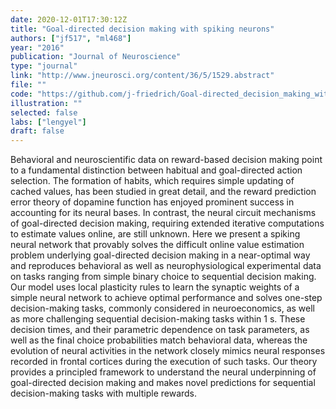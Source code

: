 ```yaml
---
date: 2020-12-01T17:30:12Z
title: "Goal-directed decision making with spiking neurons"
authors: ["jf517", "ml468"]
year: "2016"
publication: "Journal of Neuroscience"
type: "journal"
link: "http://www.jneurosci.org/content/36/5/1529.abstract"
file: "" 
code: "https://github.com/j-friedrich/Goal-directed_decision_making_with_spiking_neurons"
illustration: ""
selected: false
labs: ["lengyel"]
draft: false
---
```


<!-- Abstract here please (you can use Markdown) -->

Behavioral and neuroscientific data on reward-based decision making point to a
fundamental distinction between habitual and goal-directed action selection.
The formation of habits, which requires simple updating of cached values, has
been studied in great detail, and the reward prediction error theory of
dopamine function has enjoyed prominent success in accounting for its neural
bases. In contrast, the neural circuit mechanisms of goal-directed decision
making, requiring extended iterative computations to estimate values online,
are still unknown. Here we present a spiking neural network that provably
solves the difficult online value estimation problem underlying goal-directed
decision making in a near-optimal way and reproduces behavioral as well as
neurophysiological experimental data on tasks ranging from simple binary choice
to sequential decision making. Our model uses local plasticity rules to learn
the synaptic weights of a simple neural network to achieve optimal performance
and solves one-step decision-making tasks, commonly considered in
neuroeconomics, as well as more challenging sequential decision-making tasks
within 1 s. These decision times, and their parametric dependence on task
parameters, as well as the final choice probabilities match behavioral data,
whereas the evolution of neural activities in the network closely mimics neural
responses recorded in frontal cortices during the execution of such tasks. Our
theory provides a principled framework to understand the neural underpinning of
goal-directed decision making and makes novel predictions for sequential
decision-making tasks with multiple rewards.


